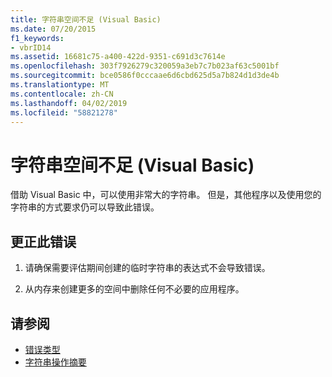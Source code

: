 ```yaml
---
title: 字符串空间不足 (Visual Basic)
ms.date: 07/20/2015
f1_keywords:
- vbrID14
ms.assetid: 16681c75-a400-422d-9351-c691d3c7614e
ms.openlocfilehash: 303f7926279c320059a3eb7c7b023af63c5001bf
ms.sourcegitcommit: bce0586f0cccaae6d6cbd625d5a7b824d1d3de4b
ms.translationtype: MT
ms.contentlocale: zh-CN
ms.lasthandoff: 04/02/2019
ms.locfileid: "58821278"
---
```

# <a name="out-of-string-space-visual-basic"></a>字符串空间不足 (Visual Basic)
借助 Visual Basic 中，可以使用非常大的字符串。 但是，其他程序以及使用您的字符串的方式要求仍可以导致此错误。  
  
## <a name="to-correct-this-error"></a>更正此错误  
  
1.  请确保需要评估期间创建的临时字符串的表达式不会导致错误。  
  
2.  从内存来创建更多的空间中删除任何不必要的应用程序。  
  
## <a name="see-also"></a>请参阅

- [错误类型](../../../visual-basic/programming-guide/language-features/error-types.md)
- [字符串操作摘要](../../../visual-basic/language-reference/keywords/string-manipulation-summary.md)
